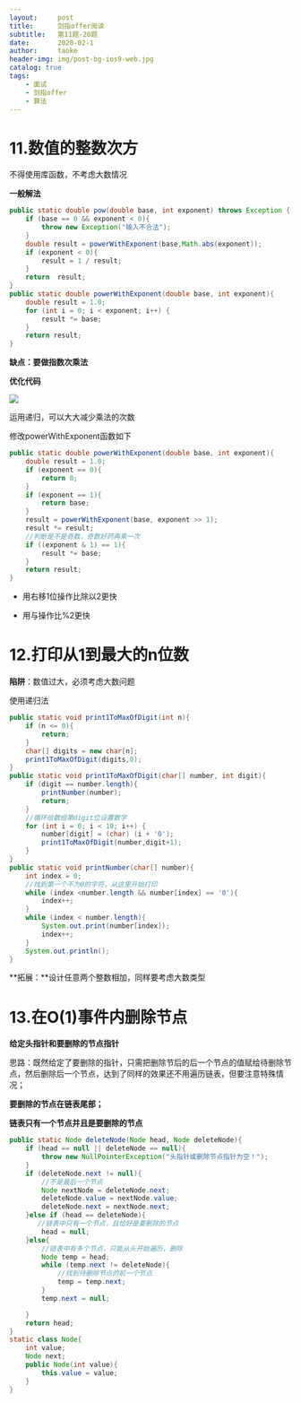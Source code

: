 ```yaml
---
layout:     post
title:      剑指offer阅读
subtitle:   第11题-20题
date:       2020-02-1
author:     taoke
header-img: img/post-bg-ios9-web.jpg
catalog: true
tags:
    - 面试
    - 剑指offer
    - 算法
---
```


# 11.数值的整数次方

不得使用库函数，不考虑大数情况

**一般解法**

```java
public static double pow(double base, int exponent) throws Exception {
    if (base == 0 && exponent < 0){
        throw new Exception("输入不合法");
    }
    double result = powerWithExponent(base,Math.abs(exponent));
    if (exponent < 0){
        result = 1 / result;
    }
    return  result;
}
public static double powerWithExponent(double base, int exponent){
    double result = 1.0;
    for (int i = 0; i < exponent; i++) {
        result *= base;
    }
    return result;
}
```

**缺点：要做指数次乘法**

**优化代码**

![](http://ww1.sinaimg.cn/large/006nwaiFly1gbqenkx47aj30hh03y0st.jpg)

运用递归，可以大大减少乘法的次数

修改powerWithExponent函数如下

```java
public static double powerWithExponent(double base, int exponent){
    double result = 1.0;
    if (exponent == 0){
        return 0;
    }
    if (exponent == 1){
        return base;
    }
    result = powerWithExponent(base, exponent >> 1);
    result *= result;
    //判断是不是奇数，奇数好药再乘一次
    if ((exponent & 1) == 1){
        result *= base;
    }
    return result;
}
```

- 用右移1位操作比除以2更快

- 用与操作比%2更快

# 12.打印从1到最大的n位数

**陷阱**：数值过大，必须考虑大数问题

使用递归法

```java
public static void print1ToMaxOfDigit(int n){
    if (n <= 0){
        return;
    }
    char[] digits = new char[n];
    print1ToMaxOfDigit(digits,0);
}
public static void print1ToMaxOfDigit(char[] number, int digit){
    if (digit == number.length){
        printNumber(number);
        return;
    }
    //循环给数组第digit位设置数字
    for (int i = 0; i < 10; i++) {
        number[digit] = (char) (i + '0');
        print1ToMaxOfDigit(number,digit+1);
    }
}
public static void printNumber(char[] number){
    int index = 0;
    //找到第一个不为0的字符，从这里开始打印
    while (index <number.length && number[index] == '0'){
        index++;
    }
    while (index < number.length){
        System.out.print(number[index]);
        index++;
    }
    System.out.println();
}
```

**拓展：**设计任意两个整数相加，同样要考虑大数类型

# 13.在O(1)事件内删除节点

**给定头指针和要删除的节点指针**

思路：既然给定了要删除的指针，只需把删除节后的后一个节点的值赋给待删除节点，然后删除后一个节点，达到了同样的效果还不用遍历链表，但要注意特殊情况；

**要删除的节点在链表尾部；**

**链表只有一个节点并且是要删除的节点**

```java
public static Node deleteNode(Node head, Node deleteNode){
    if (head == null || deleteNode == null){
        throw new NullPointerException("头指针或删除节点指针为空！");
    }
    if (deleteNode.next != null){
        //不是最后一个节点
        Node nextNode = deleteNode.next;
        deleteNode.value = nextNode.value;
        deleteNode.next = nextNode.next;
    }else if (head == deleteNode){
       //链表中只有一个节点，且恰好是要删除的节点
        head = null;
    }else{
        //链表中有多个节点，只能从头开始遍历，删除
        Node temp = head;
        while (temp.next != deleteNode){
            //找到待删除节点的前一个节点
            temp = temp.next;
        }
        temp.next = null;

    }
    return head;
}
static class Node{
    int value;
    Node next;
    public Node(int value){
        this.value = value;
    }
}
```

